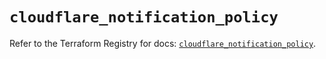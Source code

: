 # `cloudflare_notification_policy`

Refer to the Terraform Registry for docs: [`cloudflare_notification_policy`](https://registry.terraform.io/providers/cloudflare/cloudflare/5.3.0/docs/resources/notification_policy).
